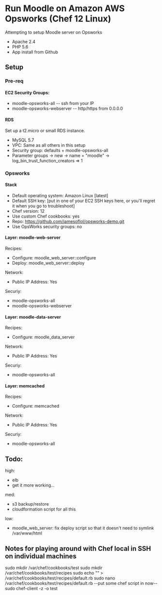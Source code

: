 # Run Moodle on Amazon AWS Opsworks (Chef 12 Linux)

Attempting to setup Moodle server on Opsworks
- Apache 2.4
- PHP 5.6
- App install from Github

## Setup

### Pre-req

#### EC2 Security Groups: 

- moodle-opsworks-all
-- ssh from your IP
- moodle-opsworks-webserver
-- http/https from 0.0.0.0

#### RDS

Set up a t2.micro or small RDS instance.
- MySQL 5.7
- VPC: Same as all others in this setup
- Security group: defaults + moodle-opsworks-all
- Parameter groups -> new -> name = "moodle" -> log_bin_trust_function_creators => 1

### Opsworks 

#### Stack

- Default operating system: Amazon Linux [latest]
- Default SSH key: [put in one of your EC2 SSH keys here, or you'll regret it when you go to troubleshoot]
- Chef version: 12
- Use custom Chef cookbooks: yes
- Repo: https://github.com/jamesoflol/opsworks-demo.git
- Use OpsWorks security groups: no

#### Layer: moodle-web-server

Recipes:
- Configure: moodle_web_server::configure
- Deploy: moodle_web_server::deploy

Network:
- Public IP Address: Yes

Securiy:
- moodle-opsworks-all
- moodle-opsworks-webserver

#### Layer: moodle-data-server

Recipes:
- Configure: moodle_data_server

Network:
- Public IP Address: Yes

Securiy:
- moodle-opsworks-all

#### Layer: memcached

Recipes:
- Configure: memcached

Network:
- Public IP Address: Yes

Securiy:
- moodle-opsworks-all


## Todo:

high:
- elb
- get it more working...

med:
- s3 backup/restore
- cloudformation script for all this

low:
- moodle_web_server: fix deploy script so that it doesn't need to symlink /var/www/html

## Notes for playing around with Chef local in SSH on individual machines

sudo mkdir /var/chef/cookbooks/test
sudo mkdir /var/chef/cookbooks/test/recipes
sudo echo "" > /var/chef/cookbooks/test/recipes/default.rb
sudo nano /var/chef/cookbooks/test/recipes/default.rb
--put some chef script in now--
sudo chef-client -z -o test
